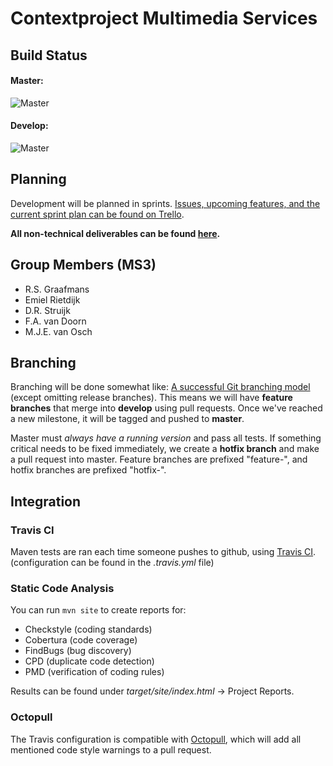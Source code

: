# Contextproject Multimedia Services

## Build Status
#### Master:
![Master](https://travis-ci.org/daveystruijk/contextproject-ms3.svg?branch=master)
#### Develop:
![Master](https://travis-ci.org/daveystruijk/contextproject-ms3.svg?branch=develop)

## Planning
Development will be planned in sprints. [Issues, upcoming features, and the current sprint plan can be found on Trello](https://trello.com/b/zRkZ4BgD/contextproject).

**All non-technical deliverables can be found [here](https://drive.google.com/folderview?id=0Bz11IfzFqxcWflhYalNCZlJzM1g4WExrS3AyNVVvNGJfeDA4OW9NZ19jck50dmxXUm5USUk).**

## Group Members (MS3)
- R.S. Graafmans
- Emiel Rietdijk
- D.R. Struijk
- F.A. van Doorn
- M.J.E. van Osch

## Branching
Branching will be done somewhat like: [A successful Git branching model](http://nvie.com/posts/a-successful-git-branching-model/) (except omitting release branches). This means we will have **feature branches** that merge into **develop** using pull requests. Once we've reached a new milestone, it will be tagged and pushed to **master**.

Master must *always have a running version* and pass all tests. If something critical needs to be fixed immediately, we create a **hotfix branch** and make a pull request into master. Feature branches are prefixed "feature-", and hotfix branches are prefixed "hotfix-".

## Integration
### Travis CI
Maven tests are ran each time someone pushes to github, using [Travis CI](https://travis-ci.org/). (configuration can be found in the *.travis.yml* file)

### Static Code Analysis
You can run ```mvn site``` to create reports for:

- Checkstyle (coding standards)
- Cobertura (code coverage)
- FindBugs (bug discovery)
- CPD (duplicate code detection)
- PMD (verification of coding rules)

Results can be found under *target/site/index.html* -> Project Reports.

### Octopull
The Travis configuration is compatible with [Octopull](http://www.rmhartog.me/octopull/), which will add all mentioned code style warnings to a pull request.
